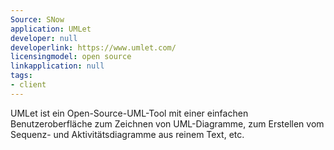 ```yaml
---
Source: SNow
application: UMLet
developer: null
developerlink: https://www.umlet.com/
licensingmodel: open source
linkapplication: null
tags:
- client
---
```

UMLet ist ein Open-Source-UML-Tool mit einer einfachen Benutzeroberfläche zum Zeichnen von UML-Diagramme, zum Erstellen vom Sequenz- und Aktivitätsdiagramme aus reinem Text, etc.
